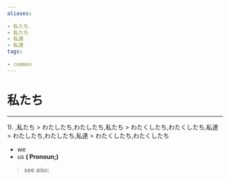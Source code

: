 ```yaml
---
aliases:
    
- 私たち
- 私たち
- 私達
- 私達
tags:
    
- common
---
```


# 私たち
---
1).
,私たち > わたしたち,わたしたち,私たち > わたくしたち,わたくしたち,私達 > わたしたち,わたしたち,私達 > わたくしたち,わたくしたち

- we
- us
**( Pronoun;)**
> see also: 
            